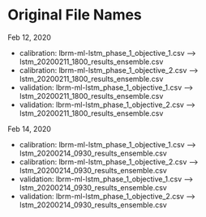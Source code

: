 # Original File Names

Feb 12, 2020
* calibration: lbrm-ml-lstm_phase_1_objective_1.csv   --> lstm_20200211_1800_results_ensemble.csv
* calibration: lbrm-ml-lstm_phase_1_objective_2.csv   --> lstm_20200211_1800_results_ensemble.csv
* validation:  lbrm-ml-lstm_phase_1_objective_1.csv   --> lstm_20200211_1800_results_ensemble.csv
* validation:  lbrm-ml-lstm_phase_1_objective_2.csv   --> lstm_20200211_1800_results_ensemble.csv

Feb 14, 2020
* calibration: lbrm-ml-lstm_phase_1_objective_1.csv   --> lstm_20200214_0930_results_ensemble.csv
* calibration: lbrm-ml-lstm_phase_1_objective_2.csv   --> lstm_20200214_0930_results_ensemble.csv
* validation:  lbrm-ml-lstm_phase_1_objective_1.csv   --> lstm_20200214_0930_results_ensemble.csv
* validation:  lbrm-ml-lstm_phase_1_objective_2.csv   --> lstm_20200214_0930_results_ensemble.csv




